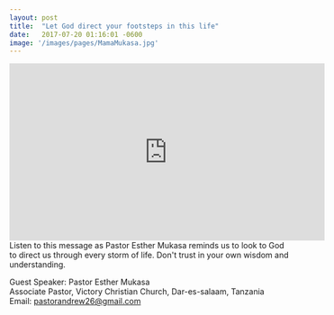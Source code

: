 ```yaml
---
layout: post
title:  "Let God direct your footsteps in this life"
date:   2017-07-20 01:16:01 -0600
image: '/images/pages/MamaMukasa.jpg'
---
```

<iframe width="560" height="315" src="https://www.youtube.com/embed/wk_LCLBVk4Q" frameborder="0" allowfullscreen></iframe>
Listen to this message as Pastor Esther Mukasa reminds us to look to God to direct us through every storm of life. Don't trust in your own wisdom and understanding.

Guest Speaker: Pastor Esther Mukasa <br>
Associate Pastor, Victory Christian Church, Dar-es-salaam, Tanzania <br>
Email: pastorandrew26@gmail.com



